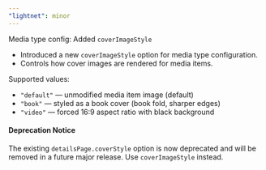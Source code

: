 ```yaml
---
"lightnet": minor
---
```


Media type config: Added `coverImageStyle`

- Introduced a new `coverImageStyle` option for media type configuration.
- Controls how cover images are rendered for media items.

Supported values:

- `"default"` — unmodified media item image (default)
- `"book"` — styled as a book cover (book fold, sharper edges)
- `"video"` — forced 16:9 aspect ratio with black background

#### Deprecation Notice

The existing `detailsPage.coverStyle` option is now deprecated and will be removed in a future major release. Use `coverImageStyle` instead.
